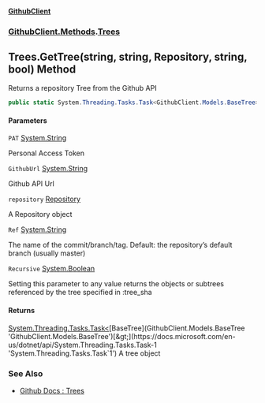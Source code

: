 #### [GithubClient](index 'index')
### [GithubClient.Methods](GithubClient.Methods 'GithubClient.Methods').[Trees](GithubClient.Methods.Trees 'GithubClient.Methods.Trees')

## Trees.GetTree(string, string, Repository, string, bool) Method

Returns a repository Tree from the Github API

```csharp
public static System.Threading.Tasks.Task<GithubClient.Models.BaseTree> GetTree(string PAT, string GithubUrl, GithubClient.Models.Repository repository, string Ref="main", bool Recursive=true);
```
#### Parameters

<a name='GithubClient.Methods.Trees.GetTree(string,string,GithubClient.Models.Repository,string,bool).PAT'></a>

`PAT` [System.String](https://docs.microsoft.com/en-us/dotnet/api/System.String 'System.String')

Personal Access Token

<a name='GithubClient.Methods.Trees.GetTree(string,string,GithubClient.Models.Repository,string,bool).GithubUrl'></a>

`GithubUrl` [System.String](https://docs.microsoft.com/en-us/dotnet/api/System.String 'System.String')

Github API Url

<a name='GithubClient.Methods.Trees.GetTree(string,string,GithubClient.Models.Repository,string,bool).repository'></a>

`repository` [Repository](GithubClient.Models.Repository 'GithubClient.Models.Repository')

A Repository object

<a name='GithubClient.Methods.Trees.GetTree(string,string,GithubClient.Models.Repository,string,bool).Ref'></a>

`Ref` [System.String](https://docs.microsoft.com/en-us/dotnet/api/System.String 'System.String')

The name of the commit/branch/tag. Default: the repository’s default branch (usually master)

<a name='GithubClient.Methods.Trees.GetTree(string,string,GithubClient.Models.Repository,string,bool).Recursive'></a>

`Recursive` [System.Boolean](https://docs.microsoft.com/en-us/dotnet/api/System.Boolean 'System.Boolean')

Setting this parameter to any value returns the objects or subtrees referenced by the tree specified in :tree_sha

#### Returns
[System.Threading.Tasks.Task&lt;](https://docs.microsoft.com/en-us/dotnet/api/System.Threading.Tasks.Task-1 'System.Threading.Tasks.Task`1')[BaseTree](GithubClient.Models.BaseTree 'GithubClient.Models.BaseTree')[&gt;](https://docs.microsoft.com/en-us/dotnet/api/System.Threading.Tasks.Task-1 'System.Threading.Tasks.Task`1')
A tree object

### See Also
- [Github Docs : Trees](https://docs.github.com/en/rest/git/trees 'https://docs.github.com/en/rest/git/trees')